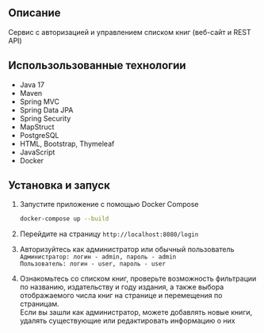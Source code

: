## Описание
Сервис с авторизацией и управлением списком книг (веб-сайт и REST API)

## Использользованные технологии
- Java 17
- Maven
- Spring MVC
- Spring Data JPA
- Spring Security
- MapStruct
- PostgreSQL
- HTML, Bootstrap, Thymeleaf
- JavaScript
- Docker

## Установка и запуск
1. Запустите приложение с помощью Docker Compose
    ```bash
   docker-compose up --build
    ```   
   
2. Перейдите на страницу `http://localhost:8080/login`  

3. Авторизуйтесь как администратор или обычный пользователь   
`Администратор: логин - admin, пароль - admin`  
`Пользователь: логин - user, пароль - user`  

4. Ознакомьтесь со списком книг, проверьте возможность фильтрации по названию, издательству и году издания, а также выбора отображаемого числа книг на странице и перемещения по страницам.        
Если вы зашли как администратор, можете добавлять новые книги, удалять существующие или редактировать информацию о них  